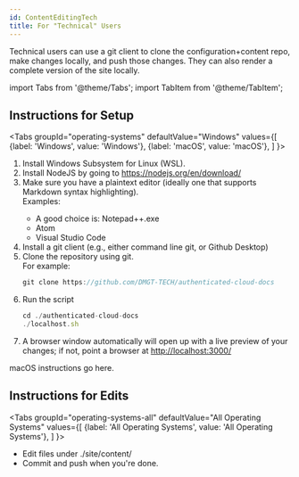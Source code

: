 ```yaml
---
id: ContentEditingTech
title: For "Technical" Users
---
```


Technical users can use a git client to clone the configuration+content repo, make changes locally, and push those changes. They can also render a complete version of the site locally.




import Tabs from '@theme/Tabs';
import TabItem from '@theme/TabItem';



## Instructions for Setup

<Tabs
  groupId="operating-systems"
  defaultValue="Windows"
  values={[
    {label: 'Windows', value: 'Windows'},
    {label: 'macOS', value: 'macOS'},
  ]
}>
  <TabItem value="Windows">

<ol>
 <li>Install Windows Subsystem for Linux (WSL).</li>
 <li>Install NodeJS by going to <a href="https://nodejs.org/en/download/">https://nodejs.org/en/download/</a></li>
 <li>Make sure you have a plaintext editor (ideally one that supports Markdown syntax highlighting).<br/>Examples:</li>
  <ul>
    <li>A good choice is: Notepad++.exe</li>
    <li>Atom</li>
    <li>Visual Studio Code</li>
  </ul>
 <li>Install a git client (e.g., either command line git, or Github Desktop)</li>
 <li>Clone the repository using git.<BR/>For example:

```jsx
git clone https://github.com/DMGT-TECH/authenticated-cloud-docs
```

 </li>
 <li>Run the script

```jsx
cd ./authenticated-cloud-docs
./localhost.sh
```

 </li>
 <li>A browser window automatically will open up with a live preview of your changes; if not, point a browser at <a href="http://localhost:3000/">http://localhost:3000/</a></li>
 </ol>
  </TabItem>
  <TabItem value="macOS">
  macOS instructions go here.
  </TabItem>
</Tabs>



## Instructions for Edits

<Tabs
  groupId="operating-systems-all"
  defaultValue="All Operating Systems"
  values={[
    {label: 'All Operating Systems', value: 'All Operating Systems'},
  ]
}>
  <TabItem value="All Operating Systems">

<ul>
<li> Edit files under ./site/content/</li>
<li> Commit and push when you're done.</li>
</ul>
</TabItem>
</Tabs>





